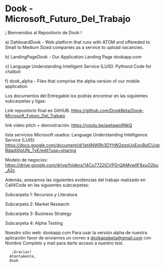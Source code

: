 # Dook - Microsoft_Futuro_Del_Trabajo

¡ Bienvenidos al Repositorio de Dook !

a) DahboardDook - Web platform that runs with ATOM and offereded to Small to Medium Sized companies as a service to upload vacancies. 

b) LandingPageDook - Our Application Landing Page dookapp.com

c) Language Understanding Intelligent Service (LUIS): Pythond Code for chatbot

f) dook_alpha - Files that comprise the alpha version of our mobile application

Los documentos del Entregable los podrás encontrar en las siguientes subcarpetas y ligas:

Link repositorio final en GitHUB:
https://github.com/DookBeta/Dook-Microsoft_Futuro_Del_Trabajo

link video pitch + demostración:
https://youtu.be/awtawoIlNkQ

lista servicios Microsoft usados:
Language Understanding Intelligence Service (LUIS)
https://docs.google.com/document/d/1at4NWRh3DYhW2ezqUoEqyBslCUvbRdadii0pUfk_TvE/edit?usp=sharing

Modelo de negocios: 
https://drive.google.com/drive/folders/14Co7722iCVPGrQAMywllF8xuO2bu_A2c

Además, anexamos las siguientes evidencias del trabajo realizado en Call4Code en las siguientes subcarpetas:

Subcarpeta 1: Recursos y Literatura

Subcarpeta 2: Market Research

Subcarpeta 3: Business Strategy

Subcarpeta 4: Alpha Testing

Nuestro sitio web: dookapp.com
Para usar la versión alpha de nuestra aplicación favor de enviarnos un correo a dookappbeta@gmail.com con 
Nombre Completo y mail para darte acceso a nuestro test.

       ¡Gracias!
      Atentamente,
      Dook

